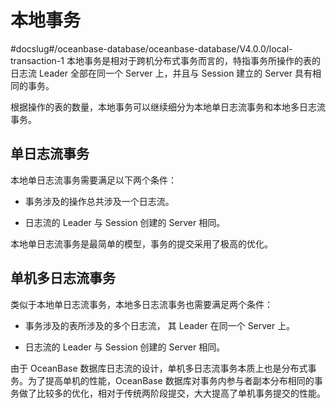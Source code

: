 # 本地事务
#docslug#/oceanbase-database/oceanbase-database/V4.0.0/local-transaction-1
本地事务是相对于跨机分布式事务而言的，特指事务所操作的表的日志流 Leader 全部在同一个 Server 上，并且与 Session 建立的 Server 具有相同的事务。

根据操作的表的数量，本地事务可以继续细分为本地单日志流事务和本地多日志流事务。

## 单日志流事务

本地单日志流事务需要满足以下两个条件：

* 事务涉及的操作总共涉及一个日志流。

* 日志流的 Leader 与 Session 创建的 Server 相同。

本地单日志流事务是最简单的模型，事务的提交采用了极高的优化。

## 单机多日志流事务

类似于本地单日志流事务，本地多日志流事务也需要满足两个条件：

* 事务涉及的表所涉及的多个日志流， 其 Leader 在同一个 Server 上。

* 日志流的 Leader 与 Session 创建的 Server 相同。

由于 OceanBase 数据库日志流的设计，单机多日志流事务本质上也是分布式事务。为了提高单机的性能，OceanBase 数据库对事务内参与者副本分布相同的事务做了比较多的优化，相对于传统两阶段提交，大大提高了单机事务提交的性能。
